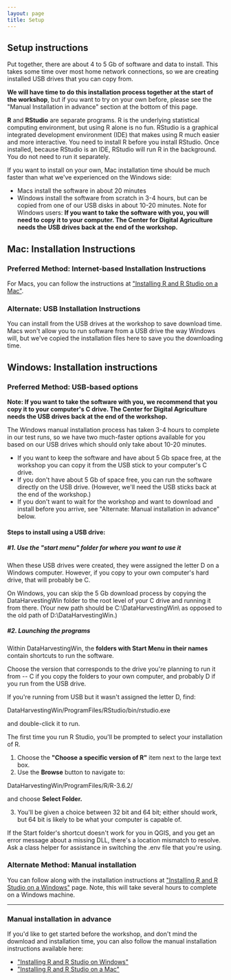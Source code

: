 ```yaml
---
layout: page
title: Setup
---
```


## Setup instructions

Put together, there are about 4 to 5 Gb of software and data to install.
This takes some time over most home network connections, so we are creating installed USB drives 
that you can copy from.

**We will have time to do this installation process together at the start of the workshop**, but if you want to try on your own before, please see the "Manual Installation in advance" section at the bottom of this page.

<!-- Windows installs (3-4 hours) take significantly longer than Mac (~20 minutes), so if you have a Windows machine and want to try to install anything before the workshop, be aware it will take some time. -->

**R** and **RStudio** are separate programs. R is the
underlying statistical computing environment, but using R alone is no
fun. RStudio is a graphical integrated development environment (IDE) that makes
using R much easier and more interactive. You need to install R before you
install RStudio. Once installed, because RStudio is an IDE, RStudio will run R 
in the background.  You do not need to run it separately.

If you want to install on your own, Mac installation time should be much faster than what we've experienced on the Windows side:
 * Macs install the software in about 20 minutes
 * Windows install the software from scratch in 3-4 hours, but can be copied from one of our USB disks in about 10-20 minutes.  Note for Windows users: **If you want to take the software with you, you will need to copy it to your computer. The Center for Digital Agriculture needs the USB drives back at the end of the workshop.**


## Mac: Installation Instructions

### Preferred Method: Internet-based Installation Instructions

<!--For Macs, you can follow the instructions at ["Installing R and R Studio on a Mac"](https://data-carpentry-for-agriculture.github.io/trial-lesson/10-Installing-R-on-Mac/index.html).-->
For Macs, you can follow the instructions at ["Installing R and R Studio on a Mac"](extra-Installing-R-on-Mac/index.html).

### Alternate: USB Installation Instructions

You can install from the USB drives at the workshop to save download time.
Macs won't allow you to run software from a USB drive the way Windows will, but we've copied the installation files here to save you the downloading time.



## Windows: Installation instructions

### Preferred Method: USB-based options

**Note: If you want to take the software with you, we recommend that you copy it to your
computer's C drive. The Center for Digital Agriculture needs the USB drives back
at the end of the workshop.**

The Windows manual installation process has taken 3-4 hours to complete in our test runs, so we have two much-faster options available for you based on our USB drives which should only take about 10-20 minutes.

* If you want to keep the software and have about 5 Gb space free, at the workshop you can copy it from the USB stick to your computer's C drive.
* If you don't have about 5 Gb of space free, you can run the software directly on the USB drive. (However, we'll need the USB sticks back at the end of the workshop.)
* If you don't want to wait for the workshop and want to download and install before you arrive, see "Alternate: Manual installation in advance" below.

#### Steps to install using a USB drive:

##### #1. Use the "start menu" folder for where you want to use it
When these USB drives were created, they were assigned the letter D on a Windows computer.
However, if you copy to your own computer's hard drive, that will probably be C.

On Windows, you can skip the 5 Gb download process by copying the DataHarvestingWin folder
to the root level of your C drive and running it from  there. (Your new path should be
C:\DataHarvestingWin\ as opposed to the old path of D:\DataHarvestingWin\.) 

##### #2. Launching the programs 
Within DataHarvestingWin, the **folders with Start Menu in their names** contain shortcuts
to run the software.

Choose the version that corresponds to the drive you're planning to run it from --
C if you copy the folders to your own computer, and probably D if you run from the USB
drive. 

If you're running from USB but it wasn't assigned the letter D, find:

 DataHarvestingWin/ProgramFiles/RStudio/bin/rstudio.exe

and double-click it to run.

The first time you run R Studio, you'll be prompted to select your installation of R. 

1. Choose the **"Choose a specific version of R"** item next to the large text box.
2. Use the **Browse** button to navigate to:

 DataHarvestingWin/ProgramFiles/R/R-3.6.2/ 

and choose **Select Folder.**

3. You'll be given a choice between 32 bit and 64 bit; either should work, but 64 bit
is likely to be what your computer is capable of.

If the Start folder's shortcut doesn't work for you in QGIS, and you get an error message about a 
missing DLL, there's a location mismatch to resolve. Ask a class helper for assistance 
in switching the .env file that you're using.

### Alternate Method: Manual installation

You can follow along with the installation instructions at ["Installing R and R Studio on a Windows"](extra-Installing-R-on-Windows/index.html) page.  Note, this will take several hours to complete on a Windows machine.

<!-- JPN: old - ["Installing R and R Studio on Windows"](https://data-carpentry-for-agriculture.github.io/trial-lesson/11-Installing-R-on-Windows/index.html) -->

<hr>

### Manual installation in advance
If you'd like to get started before the workshop, and don't mind the download and installation time, you can also follow the manual installation instructions available here:

* ["Installing R and R Studio on Windows"](extra-Installing-R-on-Windows/index.html)
* ["Installing R and R Studio on a Mac"](extra-Installing-R-on-Mac/index.html)
